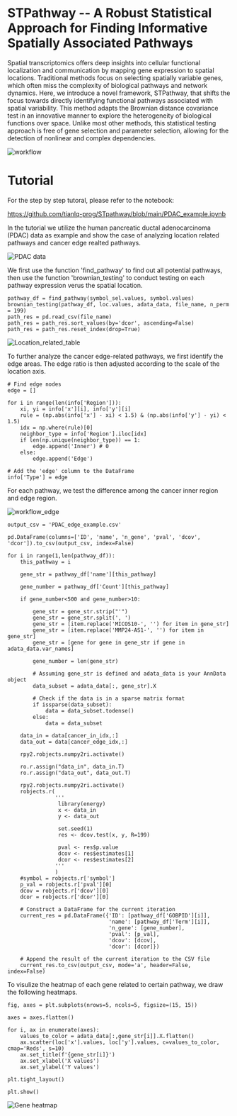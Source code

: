 # STPathway -- A Robust Statistical Approach for Finding Informative Spatially Associated Pathways
Spatial transcriptomics offers deep insights into cellular functional localization and communication by mapping gene expression to spatial locations. Traditional methods focus on selecting spatially variable genes, which often miss the complexity of biological pathways and network dynamics. Here, we introduce a novel framework, STPathway, that shifts the focus towards directly identifying functional pathways associated with spatial variability. This method adapts the Brownian distance covariance test in an innovative manner to explore the heterogeneity of biological functions over space. Unlike most other methods, this statistical testing approach is free of gene selection and parameter selection, allowing for the detection of nonlinear and complex dependencies.

![workflow](https://github.com/tianlq-prog/STpathway/blob/main/figure/frame_loc.png)

# Tutorial 

For the step by step tutoral, please refer to the notebook:

https://github.com/tianlq-prog/STpathway/blob/main/PDAC_example.ipynb

In the tutorial we utilize the human pancreatic ductal adenocarcinoma (PDAC) data as example and show the case of analyzing location related pathways and cancer edge realted pathways.

![PDAC data](https://github.com/tianlq-prog/STpathway/blob/main/figure/pdac.png)

We first use the function 'find_pathway' to find out all potential pathways, then use the function 'brownian_testing' to conduct testing on each pathway expression verus the spatial location. 

```pythonscript
pathway_df = find_pathway(symbol_sel.values, symbol.values)
brownian_testing(pathway_df, loc.values, adata_data, file_name, n_perm = 199)
path_res = pd.read_csv(file_name)
path_res = path_res.sort_values(by='dcor', ascending=False)
path_res = path_res.reset_index(drop=True)
```
![Location_related_table](https://github.com/tianlq-prog/STpathway/blob/main/figure/pdac_loc_table.png)

To further analyze the cancer edge-related pathways, we first identify the edge areas. The edge ratio is then adjusted according to the scale of the location axis.


```pythonscript
# Find edge nodes
edge = []

for i in range(len(info['Region'])):
    xi, yi = info['x'][i], info['y'][i]
    rule = (np.abs(info['x'] - xi) < 1.5) & (np.abs(info['y'] - yi) < 1.5)
    idx = np.where(rule)[0]
    neighbor_type = info['Region'].iloc[idx]
    if len(np.unique(neighbor_type)) == 1:
        edge.append('Inner') # 0
    else:
        edge.append('Edge')

# Add the 'edge' column to the DataFrame
info['Type'] = edge
```
For each pathway, we test the difference among the cancer inner region and edge region. 

![workflow_edge](https://github.com/tianlq-prog/STpathway/blob/main/figure/frame_edge.png)

```pythonscript
output_csv = 'PDAC_edge_example.csv'

pd.DataFrame(columns=['ID', 'name', 'n_gene', 'pval', 'dcov', 'dcor']).to_csv(output_csv, index=False)

for i in range(1,len(pathway_df)):
    this_pathway = i

    gene_str = pathway_df['name'][this_pathway]

    gene_number = pathway_df['Count'][this_pathway]

    if gene_number<500 and gene_number>10:

        gene_str = gene_str.strip("'")
        gene_str = gene_str.split(', ')
        gene_str = [item.replace('MICOS10-', '') for item in gene_str]
        gene_str = [item.replace('MMP24-AS1-', '') for item in gene_str]
        gene_str = [gene for gene in gene_str if gene in adata_data.var_names]

        gene_number = len(gene_str)

        # Assuming gene_str is defined and adata_data is your AnnData object
        data_subset = adata_data[:, gene_str].X

        # Check if the data is in a sparse matrix format
        if issparse(data_subset):
            data = data_subset.todense()
        else:
            data = data_subset

    data_in = data[cancer_in_idx,:]
    data_out = data[cancer_edge_idx,:]

    rpy2.robjects.numpy2ri.activate()

    ro.r.assign("data_in", data_in.T)
    ro.r.assign("data_out", data_out.T)

    rpy2.robjects.numpy2ri.activate()
    robjects.r(
               '''
                library(energy)
                x <- data_in
                y <- data_out

                set.seed(1)
                res <- dcov.test(x, y, R=199)

                pval <- res$p.value
                dcov <- res$estimates[1]
                dcor <- res$estimates[2]
               '''
               )
    #symbol = robjects.r['symbol']
    p_val = robjects.r['pval'][0]
    dcov = robjects.r['dcov'][0]
    dcor = robjects.r['dcor'][0]

    # Construct a DataFrame for the current iteration
    current_res = pd.DataFrame({'ID': [pathway_df['GOBPID'][i]],
                                'name': [pathway_df['Term'][i]],
                                'n_gene': [gene_number],
                                'pval': [p_val],
                                'dcov': [dcov],
                                'dcor': [dcor]})

    # Append the result of the current iteration to the CSV file
    current_res.to_csv(output_csv, mode='a', header=False, index=False)
```
To visulize the heatmap of each gene related to certain pathway, we draw the following heatmaps.

```pythonscript
fig, axes = plt.subplots(nrows=5, ncols=5, figsize=(15, 15))

axes = axes.flatten()

for i, ax in enumerate(axes):
    values_to_color = adata_data[:,gene_str[i]].X.flatten()
    ax.scatter(loc['x'].values, loc['y'].values, c=values_to_color, cmap='Reds', s=10)
    ax.set_title(f'{gene_str[i]}')
    ax.set_xlabel('X values')
    ax.set_ylabel('Y values')

plt.tight_layout()

plt.show()
```
![Gene heatmap](https://github.com/tianlq-prog/STpathway/blob/main/figure/padc_loc_gene_map.png)









